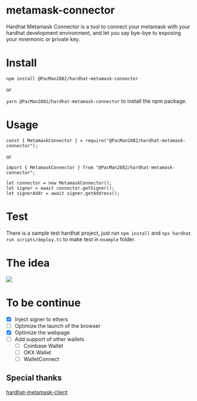 # metamask-connector

Hardhat Metamask Connector is a tool to connect your metamask with your hardhat development environment, and let you say bye-bye to exposing your mnemonic or private key.

# Install

`npm install @PacMan2882/hardhat-metamask-connector` 

or 

`yarn @PacMan2882/hardhat-metamask-connector` to install the npm package.

# Usage
```
const { MetamaskConnector } = require("@PacMan2882/hardhat-metamask-connector");
```
or

```
import { MetamaskConnector } from "@PacMan2882/hardhat-metamask-connector";
```

```
let connector = new MetamaskConnector();
let signer = await connector.getSigner();
let signerAddr = await signer.getAddress();
```

# Test

There is a sample test hardhat project, just run `npm install` and `npx hardhat run scripts/deploy.ts` to make test in `example` folder.

# The idea

![](./metamask-connector.jpg)

# To be continue

- [x] Inject signer to ethers  
- [ ] Optimize the launch of the browser  
- [x] Optimize the webpage  
- [ ] Add support of other wallets
    - [ ] Coinbase Wallet
    - [ ] OKX Wallet
    - [ ] WalletConnect

## Special thanks
[hardhat-metamask-client](https://github.com/deusfinance/Hardhat-metamask-client)
